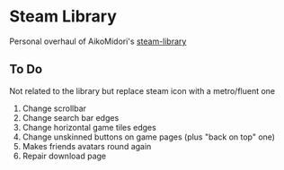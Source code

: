 # Steam Library
Personal overhaul of AikoMidori's [steam-library](https://github.com/AikoMidori/steam-library)
## To Do
Not related to the library but replace steam icon with a metro/fluent one
1. Change scrollbar
1. Change search bar edges
1. Change horizontal game tiles edges
1. Change unskinned buttons on game pages (plus "back on top" one)
1. Makes friends avatars round again
1. Repair download page

